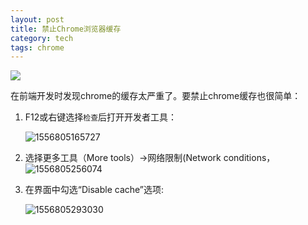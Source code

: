 ```yaml
---
layout: post
title: 禁止Chrome浏览器缓存
category: tech
tags: chrome
---
```

![](https://cdn.kelu.org/blog/tags/chrome.jpg)

在前端开发时发现chrome的缓存太严重了。要禁止chrome缓存也很简单：

1. F12或右键选择`检查`后打开开发者工具：

   ![1556805165727](https://cdn.kelu.org/blog/2019/05/1556805165727.jpg)

2. 选择更多工具（More tools）->网络限制(Network conditions，![1556805256074](https://cdn.kelu.org/blog/2019/05/1556805256074.jpg)

3. 在界面中勾选“Disable cache”选项:

   ![1556805293030](https://cdn.kelu.org/blog/2019/05/1556805293030.jpg)

